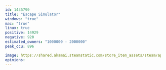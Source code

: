 ```yaml
---
id: 1435790
title: "Escape Simulator"
windows: "true"
mac: "true"
linux: true
positive: 14929
negative: 920
estimated_owners: "1000000 - 2000000"
peak_ccu: 896

image: https://shared.akamai.steamstatic.com/store_item_assets/steam/apps/1435790/header.jpg?t=1732541363
opinions:
---
```

